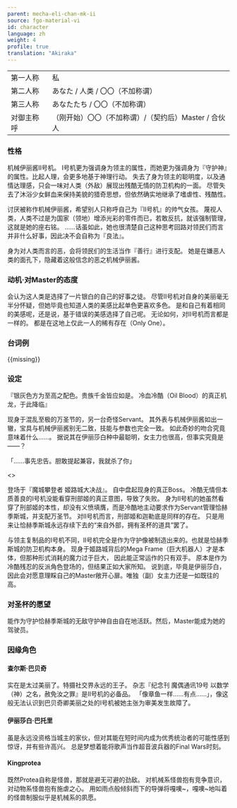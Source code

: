 ```yaml
---
parent: mecha-eli-chan-mk-ii
source: fgo-material-vi
id: character
language: zh
weight: 4
profile: true
translation: "Akiraka"
---
```


<table>
  <tr><td>第一人称</td><td>私</td></tr>
  <tr><td>第二人称</td><td>あなた / 人类 / 〇〇（不加称谓）</td></tr>
  <tr><td>第三人称</td><td>あなたたち / 〇〇（不加称谓）</td></tr>
  <tr><td>对御主称呼</td><td>（刚开始）〇〇（不加称谓）/（契约后）Master / 合伙人</td></tr>
</table>

### 性格

机械伊丽酱II号机。
I号机更为强调身为领主的属性，而她更为强调身为『守护神』的属性。比起人理，会更多地基于神理行动。
失去了身为领主的聪明度，以及通情达理感，只会一味对人类（外敌）展现出残酷无情的防卫机构的一面。
尽管失去了沐浴少女鲜血来保持美貌的猎奇思想，但依然确实地继承了嗜虐性、残酷性。

讨厌被称作机械伊丽酱，希望别人只称呼自己为『II号机』的帅气女孩。
蔑视人类，人类不过是为国家（领地）增添光彩的零件而已，若敢反抗，就该强制管理，这就是她的座右铭。
……话虽如此，她也很清楚自己这种思考回路对领民们而言并非什么好事，因此决不会自称为『良法』。

身为对人类而言的恶，会将领民们的生活当作『善行』进行支配。
她是在嫌恶人类的面孔下，隐藏着这般信念的恶之机械伊丽酱。

### 动机·对Master的态度

会认为这人类是选择了一片银白的自己的好事之徒。
尽管II号机对自身的美丽毫无半分怀疑，但她毕竟也知道人类的美感比起单色更喜欢多色。
是和自己有着相同的美感呢，还是说，基于错误的美感选择了自己呢。
无论如何，对II号机而言都是一样的。
都是在这地上仅此一人的稀有存在（Only One）。

### 台词例

{{missing}}

### 设定
『银灰色方为至高之配色。贵族千金皆应如是。
冷血冷酷（Oil Blood）的真正机龙，于此降临』

现身于混乱至极的万圣节的，另一台奇怪Servant。
其外表与机械伊丽酱如出一辙，宝具与机械伊丽酱别无二致，技能与参数也完全一致。
如此奇妙的吻合究竟意味着什么……。
据说其在伊丽莎白种中最聪明，女主力也很高，但事实究竟是——？

「……事先忠告。胆敢提起兼容，我就杀了你」

<>

登场于『魔城攀登者 姬路城大决战』。
自中盘起现身的真正Boss。
冷酷无情但本质善良的I号机没能看穿刑部姬的真正意图，导致了失败。
身为II号机的她虽然看穿了刑部姬的本性，却没有义愤填膺，而是冷酷地主动要求作为Servant管理恰赫季斯城，并支配万圣节。
对II号机而言，刑部姬和迦勒底是同样的存在。
只是用来让恰赫季斯城永远存续下去的“来自外部，拥有圣杯的道具”罢了。

与领主复制品的I号机不同，II号机完全是作为守护像被制造出来的。也就是恰赫季斯城的防卫机构本身。
现身于姬路城背后的Mega Frame（巨大机器人）才是本体，但那种形式消耗的魔力过于巨大，
因此能正常运作的只有双手。
原本是作为冷酷残忍的反派角色登场的，但结果正如大家所知。
说到底，毕竟是伊丽莎白，因此会对愿意理睬自己的Master敞开心扉。唯独（副）女主力还是一如既往的高。

### 对圣杯的愿望

能作为守护恰赫季斯城的无敌守护神自由自在地活跃。然后，Master能成为她的驾驶员。

### 因缘角色

#### 查尔斯·巴贝奇

实在是太过美丽了。特摄社交界永远的王子。
杂志『纪念刊  魔偶通讯19号  以数学（神）之名，赦免汝之罪』是II号机的必备品。
「像章鱼一样……有点……」，像这般无法认识到巴贝奇卿美丽之处的I号机被她主张为审美发生故障了。

#### 伊丽莎白·巴托里

虽是永远没资格当城主的家伙，但对其能在短时间内成为优秀统治者的可能性感到惊讶，并有些许高兴。
总是梦想着能将歌声当作超音波兵器的Final Wars时刻。

#### Kingprotea

既然Protea自称是怪兽，那就是避无可避的劲敌。
对机械系怪兽抱有竞争意识，对动物系怪兽抱有施虐之心。
用如雨点般倾斜而下的导弹将嘎噢\~，嘎噢\~地叫着的怪兽制服似乎是机械系的夙愿。

